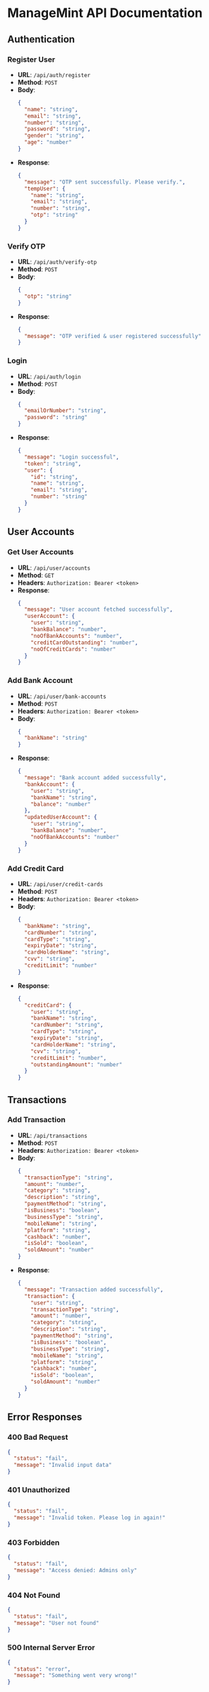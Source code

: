 # ManageMint API Documentation

## Authentication

### Register User
- **URL**: `/api/auth/register`
- **Method**: `POST`
- **Body**:
  ```json
  {
    "name": "string",
    "email": "string",
    "number": "string",
    "password": "string",
    "gender": "string",
    "age": "number"
  }
  ```
- **Response**: 
  ```json
  {
    "message": "OTP sent successfully. Please verify.",
    "tempUser": {
      "name": "string",
      "email": "string",
      "number": "string",
      "otp": "string"
    }
  }
  ```

### Verify OTP
- **URL**: `/api/auth/verify-otp`
- **Method**: `POST`
- **Body**:
  ```json
  {
    "otp": "string"
  }
  ```
- **Response**:
  ```json
  {
    "message": "OTP verified & user registered successfully"
  }
  ```

### Login
- **URL**: `/api/auth/login`
- **Method**: `POST`
- **Body**:
  ```json
  {
    "emailOrNumber": "string",
    "password": "string"
  }
  ```
- **Response**:
  ```json
  {
    "message": "Login successful",
    "token": "string",
    "user": {
      "id": "string",
      "name": "string",
      "email": "string",
      "number": "string"
    }
  }
  ```

## User Accounts

### Get User Accounts
- **URL**: `/api/user/accounts`
- **Method**: `GET`
- **Headers**: `Authorization: Bearer <token>`
- **Response**:
  ```json
  {
    "message": "User account fetched successfully",
    "userAccount": {
      "user": "string",
      "bankBalance": "number",
      "noOfBankAccounts": "number",
      "creditCardOutstanding": "number",
      "noOfCreditCards": "number"
    }
  }
  ```

### Add Bank Account
- **URL**: `/api/user/bank-accounts`
- **Method**: `POST`
- **Headers**: `Authorization: Bearer <token>`
- **Body**:
  ```json
  {
    "bankName": "string"
  }
  ```
- **Response**:
  ```json
  {
    "message": "Bank account added successfully",
    "bankAccount": {
      "user": "string",
      "bankName": "string",
      "balance": "number"
    },
    "updatedUserAccount": {
      "user": "string",
      "bankBalance": "number",
      "noOfBankAccounts": "number"
    }
  }
  ```

### Add Credit Card
- **URL**: `/api/user/credit-cards`
- **Method**: `POST`
- **Headers**: `Authorization: Bearer <token>`
- **Body**:
  ```json
  {
    "bankName": "string",
    "cardNumber": "string",
    "cardType": "string",
    "expiryDate": "string",
    "cardHolderName": "string",
    "cvv": "string",
    "creditLimit": "number"
  }
  ```
- **Response**:
  ```json
  {
    "creditCard": {
      "user": "string",
      "bankName": "string",
      "cardNumber": "string",
      "cardType": "string",
      "expiryDate": "string",
      "cardHolderName": "string",
      "cvv": "string",
      "creditLimit": "number",
      "outstandingAmount": "number"
    }
  }
  ```

## Transactions

### Add Transaction
- **URL**: `/api/transactions`
- **Method**: `POST`
- **Headers**: `Authorization: Bearer <token>`
- **Body**:
  ```json
  {
    "transactionType": "string",
    "amount": "number",
    "category": "string",
    "description": "string",
    "paymentMethod": "string",
    "isBusiness": "boolean",
    "businessType": "string",
    "mobileName": "string",
    "platform": "string",
    "cashback": "number",
    "isSold": "boolean",
    "soldAmount": "number"
  }
  ```
- **Response**:
  ```json
  {
    "message": "Transaction added successfully",
    "transaction": {
      "user": "string",
      "transactionType": "string",
      "amount": "number",
      "category": "string",
      "description": "string",
      "paymentMethod": "string",
      "isBusiness": "boolean",
      "businessType": "string",
      "mobileName": "string",
      "platform": "string",
      "cashback": "number",
      "isSold": "boolean",
      "soldAmount": "number"
    }
  }
  ```

## Error Responses

### 400 Bad Request
```json
{
  "status": "fail",
  "message": "Invalid input data"
}
```

### 401 Unauthorized
```json
{
  "status": "fail",
  "message": "Invalid token. Please log in again!"
}
```

### 403 Forbidden
```json
{
  "status": "fail",
  "message": "Access denied: Admins only"
}
```

### 404 Not Found
```json
{
  "status": "fail",
  "message": "User not found"
}
```

### 500 Internal Server Error
```json
{
  "status": "error",
  "message": "Something went very wrong!"
}
``` 
